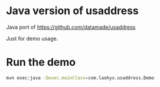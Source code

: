 # Java version of usaddress

Java port of https://github.com/datamade/usaddress

Just for demo usage.

# Run the demo
```bash
mvn exec:java -Dexec.mainClass=com.laohyx.usaddress.Demo
```